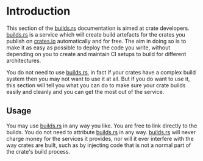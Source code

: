 # Introduction

This section of the [builds.rs][] documentation is aimed at crate developers.
[builds.rs][] is a service which will create build artefacts for the crates you
publish on [crates.io][] automatically and for free. The aim in doing so is to
make it as easy as possible to deploy the code you write, without depending on
you to create and maintain CI setups to build for different architectures.

You do not need to use [builds.rs][], in fact if your crates have a complex
build system then you may not want to use it at all. But if you do want to use
it, this section will tell you what you can do to make sure your crate builds
easily and cleanly and you can get the most out of the service.

## Usage

You may use [builds.rs][] in any way you like. You are free to link directly
to the builds. You do not need to attribute [builds.rs][] in any way. [builds.rs][]
will never charge money for the services it provides, nor will it ever interfere
with the way crates are built, such as by injecting code that is not a normal
part of the crate's build process.

[crates.io]: https://crates.io
[builds.rs]: https://builds.rs

